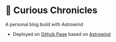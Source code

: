 # 🚀 Curious Chronicles
A personal blog build with Astrowind
- Deployed on [Github Page](https://minghao51.github.io/curious_chronicles/) based on [Astrowind](https://github.com/onwidget/astrowind)